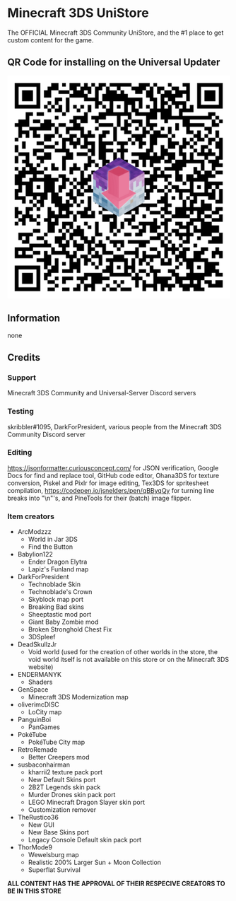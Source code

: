 # Minecraft 3DS UniStore
The OFFICIAL Minecraft 3DS Community UniStore, and the #1 place to get custom content for the game.

## QR Code for installing on the Universal Updater
![Minecraft 3DS UniStore QR Code](https://github.com/Minecraft-3DS-Community/minecraft-3ds-unistore/blob/main/img/unistore-qr-logo-375.png?raw=true)

## Information

none

## Credits

### Support
Minecraft 3DS Community and Universal-Server Discord servers

### Testing
skribbler#1095, DarkForPresident, various people from the Minecraft 3DS Community Discord server

### Editing
https://jsonformatter.curiousconcept.com/ for JSON verification, Google Docs for find and replace tool, GitHub code editor, Ohana3DS for texture conversion, Piskel and Pixlr for image editing, Tex3DS for spritesheet compilation, https://codepen.io/jsnelders/pen/qBByqQy for turning line breaks into "\n"'s, and PineTools for their (batch) image flipper.

### Item creators
* ArcModzzz
    * World in Jar 3DS
    * Find the Button
* Babylion122
    * Ender Dragon Elytra
    * Lapiz's Funland map
* DarkForPresident
    * Technoblade Skin
    * Technoblade's Crown
    * Skyblock map port
    * Breaking Bad skins
    * Sheeptastic mod port
    * Giant Baby Zombie mod
    * Broken Stronghold Chest Fix
    * 3DSpleef
* DeadSkullzJr
    * Void world (used for the creation of other worlds in the store, the void world itself is not available on this store or on the Minecraft 3DS website)
* ENDERMANYK
    * Shaders
* GenSpace
    * Minecraft 3DS Modernization map
* oliverimcDISC
    * LoCity map
* PanguinBoi
    * PanGames
* PokéTube
    * PokéTube City map
* RetroRemade
    * Better Creepers mod
* susbaconhairman
    * kharrii2 texture pack port
    * New Default Skins port
    * 2B2T Legends skin pack
    * Murder Drones skin pack port
    * LEGO Minecraft Dragon Slayer skin port
    * Customization remover
* TheRustico36
    * New GUI
    * New Base Skins port
    * Legacy Console Default skin pack port
* ThorMode9
    * Wewelsburg map
    * Realistic 200% Larger Sun + Moon Collection
    * Superflat Survival

**ALL CONTENT HAS THE APPROVAL OF THEIR RESPECIVE CREATORS TO BE IN THIS STORE**
